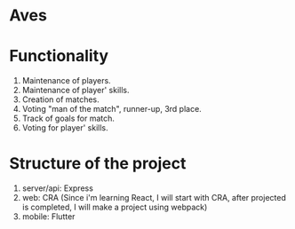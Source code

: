 # Aves

Functionality
=============

1. Maintenance of players.
2. Maintenance of player' skills.
3. Creation of matches.
4. Voting "man of the match", runner-up, 3rd place.
6. Track of goals for match. 
7. Voting for player' skills. 

Structure of the project
========================
1. server/api: Express
2. web: CRA (Since i'm learning React, I will start with CRA, after projected is completed, I will make a project using webpack)
3. mobile: Flutter
